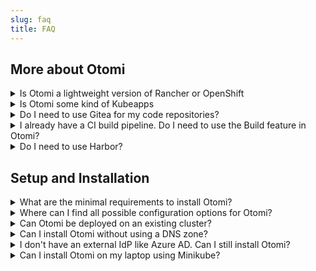 ```yaml
---
slug: faq
title: FAQ
---
```


## More about Otomi

<details>
  <summary>Is Otomi a lightweight version of Rancher or OpenShift</summary>

No. Otomi is a pre-configured and curated package of open source projects combined with a self-service portal and requires an existing Kubernetes cluster to be installed on. Otomi can not be used to install a Kubernetes cluster.

</details>

<details>
  <summary>Is Otomi some kind of Kubeapps</summary>

We can imagine when looking at the list of all pre-configured and ready-to-use apps, you might get the impression that Otomi is some kind of application catalog for Kubernetes. But the opposite is true. When you install Otomi, you will get all of these apps and they’re already configured for you, and they will work out-of-the-box. You can then use the web UI or values repository to adjust the configuration of these apps based on your own requirements.

Otomi itself comes with a Developer Catalog that can be customized do offer custom Helm charts (Golden path Templates) to developers to use.

</details>

<details>
  <summary>Do I need to use Gitea for my code repositories?</summary>

No. Otomi itself uses Gitea for 2 repositories: the `otomi/values` and the `otomi/charts` repositories. `otomi/values` is used for the "local bookkeeping" of the platform configuration and `otomi/charts` is used for the Developer Catalog. Using external Git services for these repositories is not supported.

But it is not required to use Gitea for your own code repositories. Yes, Gitea can be used as a Git service for your own code projects, but if you are already using a Git service like Gitlab or GitHub, you are not forced to migrate.

The Build feature in Otomi is configured with credentials for Gitea private repositories, but it is also possible to use public Git repositories, or create a secret for an external Git service and use this secret.
</details>

<details>
  <summary>I already have a CI build pipeline. Do I need to use the Build feature in Otomi? </summary>

No. If you already have a CI build pipeline you can keep using it. You can choose to push your images to Harbor in Otomi. For this you can download the Docker credentials in Otomi Console.
</details>

<details>
  <summary>Do I need to use Harbor?</summary>

No, using Harbor is optional. The advantage of using Harbor is that Otomi automatically adds a `pull-secret` for Harbor to the Team namespace. If you would like to use an external image registry, then you will need to create the pull-secrets yourself.
</details>

## Setup and Installation

<details>
  <summary>What are the minimal requirements to install Otomi?</summary>

Otomi requires a running Kubernetes cluster of version `1.25` up to `1.27` using a Node pool with at least `12 vCPU` and `24 GiB memory`, but more is recommended. When using the `custom` provider (when installing Kubernetes on a unsupported provider), make sure Otomi can create a K8s LoadBalancer Service that is accessible from your machine (but not using 127.0.0.1).

</details>

<details>
  <summary>Where can I find all possible configuration options for Otomi?</summary>

When installing Otomi with the helm chart you can find its `values-schema.json` inside, which contains all the possible configuration parameters. It is generated from [otomi-core/values-schema.yaml](https://github.com/redkubes/otomi-core/blob/main/values-schema.yaml).

</details>

<details>
  <summary>Can Otomi be deployed on an existing cluster?</summary>

Yes, Otomi can be installed on an existing cluster as long as there are no namespaces that are also used by Otomi. We advise to install Otomi on a Vanilla Kubernetes cluster without any cloud specific add-ons installed.

</details>

<details>
  <summary>Can I install Otomi without using a DNS zone?</summary>

Yes, using a DNS zone for name resolution is optional (but prefferred). When installing Otomi with minimal values, nip.io is used for name resolution pointing to the public IP of the cloud load balancer.

</details>

<details>
  <summary>I don't have an external IdP like Azure AD. Can I still install Otomi?</summary>

Yes, using an external IdP like Azure AD is optional. When installing Otomi without `OIDC` values, Otomi will configure Keycloak as an IdP. You can create users in Keycloak and assign them to the pre-configured roles.

</details>

<details>
  <summary>Can I install Otomi on my laptop using Minikube?</summary>

Yes. You can use the Otomi `custom` provider to install Otomi on Kubernetes running on your own hardware, including Minikube. Note that Otomi needs to be able to create a Kubernetes LoadBalancer service and the IP needs to be accessible for pods running in the cluster and for your local browser. `127.0.0.1` can not be used, so running minikube with the Docker provider is not supported. Use the [Hyperkit driver](https://minikube.sigs.k8s.io/docs/drivers/hyperkit/) instead. Also note that Otomi does not support ARM.

Otomi is a complete platform suite and not a single purpose tool. This is why otomi requires a stable (cloud) infrastructure and sufficient resources. Running Otomi on your laptop is therefor not advised.

</details>
